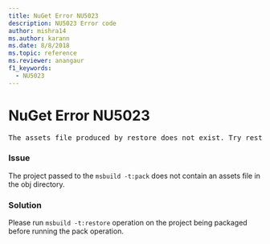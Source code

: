```yaml
---
title: NuGet Error NU5023
description: NU5023 Error code
author: mishra14
ms.author: karann
ms.date: 8/8/2018
ms.topic: reference
ms.reviewer: anangaur
f1_keywords: 
  - NU5023
---
```


# NuGet Error NU5023
<pre>The assets file produced by restore does not exist. Try restoring the project again. The expected location of the assets file is F:\project\obj\project.assets.json.</pre>

### Issue

The project passed to the `msbuild -t:pack` does not contain an assets file in the obj directory.


### Solution

Please run `msbuild -t:restore` operation on the project being packaged before running the pack operation.

